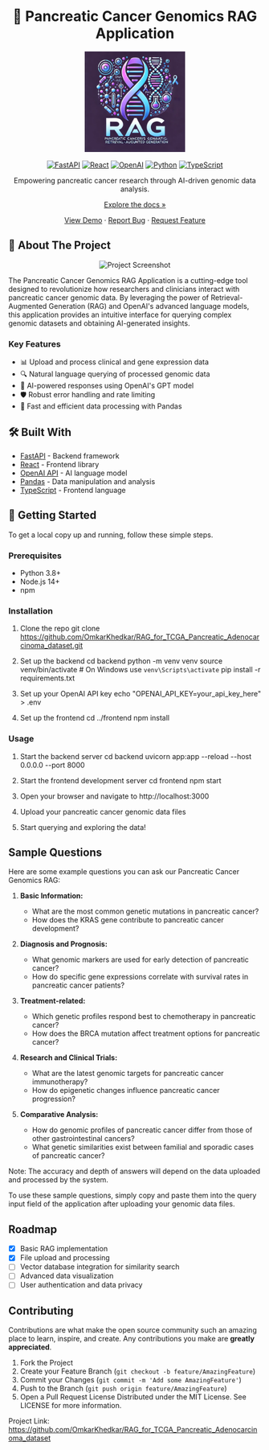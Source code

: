 <div align="center">

# 🧬 Pancreatic Cancer Genomics RAG Application

<img src="https://github.com/OmkarKhedkar/RAG_for_TCGA_Pancreatic_Adenocarcinoma_dataset/blob/main/Pancreatic_Cancer_Genomics_RAG_logo.png" alt="Project Logo" width="200"/>

[![FastAPI](https://img.shields.io/badge/FastAPI-005571?style=for-the-badge&logo=fastapi)](https://fastapi.tiangolo.com/)
[![React](https://img.shields.io/badge/React-20232A?style=for-the-badge&logo=react&logoColor=61DAFB)](https://reactjs.org/)
[![OpenAI](https://img.shields.io/badge/OpenAI-412991?style=for-the-badge&logo=openai&logoColor=white)](https://openai.com/)
[![Python](https://img.shields.io/badge/Python-3776AB?style=for-the-badge&logo=python&logoColor=white)](https://www.python.org/)
[![TypeScript](https://img.shields.io/badge/TypeScript-007ACC?style=for-the-badge&logo=typescript&logoColor=white)](https://www.typescriptlang.org/)

Empowering pancreatic cancer research through AI-driven genomic data analysis.

[Explore the docs »](https://github.com/yourusername/pancreatic-cancer-genomics-rag)

[View Demo](https://your-demo-link.com) · [Report Bug](https://github.com/OmkarKhedkar/RAG_for_TCGA_Pancreatic_Adenocarcinoma_dataset/issues) · [Request Feature](https://github.com/OmkarKhedkar/RAG_for_TCGA_Pancreatic_Adenocarcinoma_dataset/issues)

</div>

## 🌟 About The Project

<p align="center">
  <img src="https://your-image-url-here.com/project-screenshot.png" alt="Project Screenshot" width="600"/>
</p>

The Pancreatic Cancer Genomics RAG Application is a cutting-edge tool designed to revolutionize how researchers and clinicians interact with pancreatic cancer genomic data. By leveraging the power of Retrieval-Augmented Generation (RAG) and OpenAI's advanced language models, this application provides an intuitive interface for querying complex genomic datasets and obtaining AI-generated insights.

### Key Features

- 📊 Upload and process clinical and gene expression data
- 🔍 Natural language querying of processed genomic data
- 🧠 AI-powered responses using OpenAI's GPT model
- 🛡️ Robust error handling and rate limiting
- 🚀 Fast and efficient data processing with Pandas

## 🛠️ Built With

* [FastAPI](https://fastapi.tiangolo.com/) - Backend framework
* [React](https://reactjs.org/) - Frontend library
* [OpenAI API](https://openai.com/api/) - AI language model
* [Pandas](https://pandas.pydata.org/) - Data manipulation and analysis
* [TypeScript](https://www.typescriptlang.org/) - Frontend language

## 🚀 Getting Started

To get a local copy up and running, follow these simple steps.

### Prerequisites

* Python 3.8+
* Node.js 14+
* npm

### Installation

1. Clone the repo
   git clone https://github.com/OmkarKhedkar/RAG_for_TCGA_Pancreatic_Adenocarcinoma_dataset.git
2. Set up the backend
  cd backend
python -m venv venv
  source venv/bin/activate  # On Windows use `venv\Scripts\activate`
  pip install -r requirements.txt

3. Set up your OpenAI API key
  echo "OPENAI_API_KEY=your_api_key_here" > .env

4. Set up the frontend
  cd ../frontend
  npm install


### Usage

1. Start the backend server
  cd backend
  uvicorn app:app --reload --host 0.0.0.0 --port 8000

2. Start the frontend development server
  cd frontend
  npm start

3. Open your browser and navigate to http://localhost:3000
4. Upload your pancreatic cancer genomic data files
5. Start querying and exploring the data!

## Sample Questions

Here are some example questions you can ask our Pancreatic Cancer Genomics RAG:

1. **Basic Information:**
   - What are the most common genetic mutations in pancreatic cancer?
   - How does the KRAS gene contribute to pancreatic cancer development?

2. **Diagnosis and Prognosis:**
   - What genomic markers are used for early detection of pancreatic cancer?
   - How do specific gene expressions correlate with survival rates in pancreatic cancer patients?

3. **Treatment-related:**
   - Which genetic profiles respond best to chemotherapy in pancreatic cancer?
   - How does the BRCA mutation affect treatment options for pancreatic cancer?

4. **Research and Clinical Trials:**
   - What are the latest genomic targets for pancreatic cancer immunotherapy?
   - How do epigenetic changes influence pancreatic cancer progression?

5. **Comparative Analysis:**
   - How do genomic profiles of pancreatic cancer differ from those of other gastrointestinal cancers?
   - What genetic similarities exist between familial and sporadic cases of pancreatic cancer?

Note: The accuracy and depth of answers will depend on the data uploaded and processed by the system.

To use these sample questions, simply copy and paste them into the query input field of the application after uploading your genomic data files.

## Roadmap

- [x] Basic RAG implementation
- [x] File upload and processing
- [ ] Vector database integration for similarity search
- [ ] Advanced data visualization
- [ ] User authentication and data privacy

## Contributing

Contributions are what make the open source community such an amazing place to learn, inspire, and create. Any contributions you make are **greatly appreciated**.

1. Fork the Project
2. Create your Feature Branch (`git checkout -b feature/AmazingFeature`)
3. Commit your Changes (`git commit -m 'Add some AmazingFeature'`)
4. Push to the Branch (`git push origin feature/AmazingFeature`)
5. Open a Pull Request
License
Distributed under the MIT License. See LICENSE for more information.

Project Link: https://github.com/OmkarKhedkar/RAG_for_TCGA_Pancreatic_Adenocarcinoma_dataset
